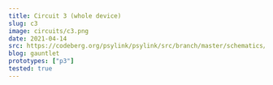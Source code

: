 ```yaml
---
title: Circuit 3 (whole device)
slug: c3
image: circuits/c3.png
date: 2021-04-14
src: https://codeberg.org/psylink/psylink/src/branch/master/schematics/circuit3.sch
blog: gauntlet
prototypes: ["p3"]
tested: true
---
```

